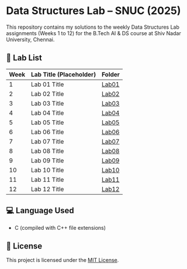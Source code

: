 # Data Structures Lab – SNUC (2025)

This repository contains my solutions to the weekly Data Structures Lab assignments (Weeks 1 to 12) for the B.Tech AI & DS course at Shiv Nadar University, Chennai.

## 📂 Lab List

| Week | Lab Title (Placeholder)     | Folder   |
|------|-----------------------------|----------|
| 1 | Lab 01 Title               | [Lab01](Lab01/) |
| 2 | Lab 02 Title               | [Lab02](Lab02/) |
| 3 | Lab 03 Title               | [Lab03](Lab03/) |
| 4 | Lab 04 Title               | [Lab04](Lab04/) |
| 5 | Lab 05 Title               | [Lab05](Lab05/) |
| 6 | Lab 06 Title               | [Lab06](Lab06/) |
| 7 | Lab 07 Title               | [Lab07](Lab07/) |
| 8 | Lab 08 Title               | [Lab08](Lab08/) |
| 9 | Lab 09 Title               | [Lab09](Lab09/) |
| 10 | Lab 10 Title               | [Lab10](Lab10/) |
| 11 | Lab 11 Title               | [Lab11](Lab11/) |
| 12 | Lab 12 Title               | [Lab12](Lab12/) |

## 💻 Language Used
- C (compiled with C++ file extensions)

## 📜 License
This project is licensed under the [MIT License](LICENSE).
